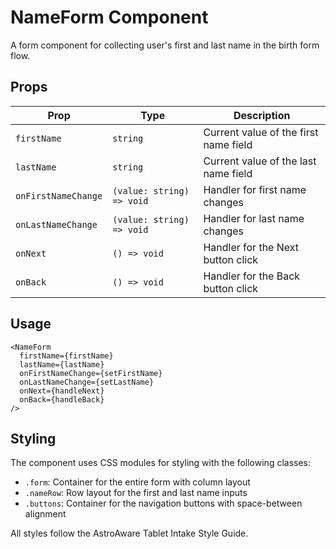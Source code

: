 # NameForm Component

A form component for collecting user's first and last name in the birth form flow.

## Props

| Prop | Type | Description |
|------|------|-------------|
| `firstName` | `string` | Current value of the first name field |
| `lastName` | `string` | Current value of the last name field |
| `onFirstNameChange` | `(value: string) => void` | Handler for first name changes |
| `onLastNameChange` | `(value: string) => void` | Handler for last name changes |
| `onNext` | `() => void` | Handler for the Next button click |
| `onBack` | `() => void` | Handler for the Back button click |

## Usage

```tsx
<NameForm 
  firstName={firstName}
  lastName={lastName}
  onFirstNameChange={setFirstName}
  onLastNameChange={setLastName}
  onNext={handleNext}
  onBack={handleBack}
/>
```

## Styling

The component uses CSS modules for styling with the following classes:
- `.form`: Container for the entire form with column layout
- `.nameRow`: Row layout for the first and last name inputs
- `.buttons`: Container for the navigation buttons with space-between alignment

All styles follow the AstroAware Tablet Intake Style Guide. 